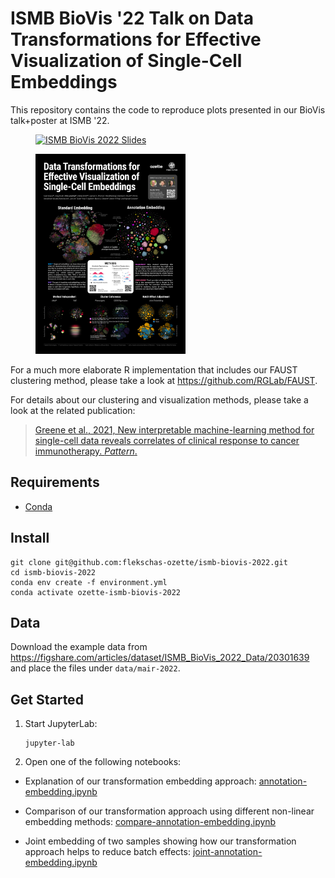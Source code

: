 # ISMB BioVis '22 Talk on Data Transformations for Effective Visualization of Single-Cell Embeddings

This repository contains the code to reproduce plots presented in our BioVis talk+poster at ISMB '22.

<p float="left">
   <a href="slides.pdf">
      <figure>
        <img
         width="auto"
         height="320px"
         src="https://user-images.githubusercontent.com/84813279/178825120-cc399505-16ef-4dea-9359-b856963c5148.jpg"
         alt="ISMB BioVis 2022 Slides"
        >
      </figure>
   </a>
   <a href="poster.jpg">
      <figure>
        <img
         width="auto"
         height="320px"
         src="poster.jpg"
         alt="ISMB BioVis 2022 Poster"
        >
      </figure>
   </a>
</p>

For a much more elaborate R implementation that includes our FAUST clustering method, please take a look at https://github.com/RGLab/FAUST.

For details about our clustering and visualization methods, please take a look at the related publication:

> [Greene et al., 2021, New interpretable machine-learning method for single-cell data reveals correlates of clinical response to cancer immunotherapy. _Pattern_.](https://www.sciencedirect.com/science/article/pii/S2666389921002348)

## Requirements

- [Conda](https://github.com/conda-forge/miniforge)

## Install

```
git clone git@github.com:flekschas-ozette/ismb-biovis-2022.git
cd ismb-biovis-2022
conda env create -f environment.yml
conda activate ozette-ismb-biovis-2022
```

## Data

Download the example data from https://figshare.com/articles/dataset/ISMB_BioVis_2022_Data/20301639 and place the files under `data/mair-2022`.

## Get Started

1. Start JupyterLab:

   ```
   jupyter-lab
   ```

2. Open one of the following notebooks:

  - Explanation of our transformation embedding approach: [annotation-embedding.ipynb](http://localhost:8888/lab/tree/annotation-embedding.ipynb)
    
  - Comparison of our transformation approach using different non-linear embedding methods: [compare-annotation-embedding.ipynb](http://localhost:8888/lab/tree/compare-annotation-embedding.ipynb)
    
  - Joint embedding of two samples showing how our transformation approach helps to reduce batch effects: [joint-annotation-embedding.ipynb](http://localhost:8888/lab/tree/joint-annotation-embedding.ipynb)
